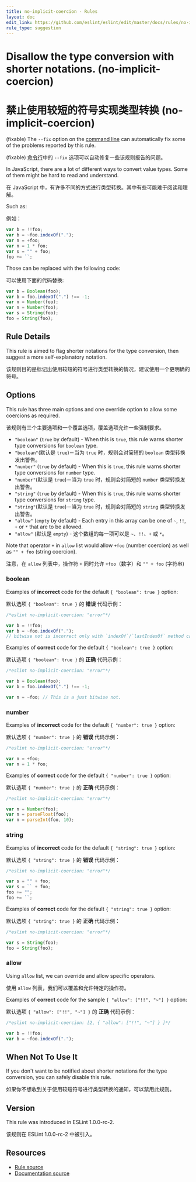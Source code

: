 ```yaml
---
title: no-implicit-coercion - Rules
layout: doc
edit_link: https://github.com/eslint/eslint/edit/master/docs/rules/no-implicit-coercion.md
rule_type: suggestion
---
```

<!-- Note: No pull requests accepted for this file. See README.md in the root directory for details. -->

# Disallow the type conversion with shorter notations. (no-implicit-coercion)

# 禁止使用较短的符号实现类型转换 (no-implicit-coercion)

(fixable) The `--fix` option on the [command line](../user-guide/command-line-interface#fixing-problems) can automatically fix some of the problems reported by this rule.

(fixable) [命令行](../user-guide/command-line-interface#fixing-problems)中的 `--fix` 选项可以自动修复一些该规则报告的问题。

In JavaScript, there are a lot of different ways to convert value types.
Some of them might be hard to read and understand.

在 JavaScript 中，有许多不同的方式进行类型转换。其中有些可能难于阅读和理解。

Such as:

例如：

```js
var b = !!foo;
var b = ~foo.indexOf(".");
var n = +foo;
var n = 1 * foo;
var s = "" + foo;
foo += ``;
```

Those can be replaced with the following code:

可以使用下面的代码替换:

```js
var b = Boolean(foo);
var b = foo.indexOf(".") !== -1;
var n = Number(foo);
var n = Number(foo);
var s = String(foo);
foo = String(foo);
```

## Rule Details

This rule is aimed to flag shorter notations for the type conversion, then suggest a more self-explanatory notation.

该规则目的是标记出使用较短的符号进行类型转换的情况，建议使用一个更明确的符号。

## Options

This rule has three main options and one override option to allow some coercions as required.

该规则有三个主要选项和一个覆盖选项，覆盖选项允许一些强制要求。

* `"boolean"` (`true` by default) - When this is `true`, this rule warns shorter type conversions for `boolean` type.
* `"boolean"`(默认是 `true`)－当为 `true` 时，规则会对简短的 `boolean` 类型转换发出警告。
* `"number"` (`true` by default) - When this is `true`, this rule warns shorter type conversions for `number` type.
* `"number"`(默认是 `true`)－当为 `true` 时，规则会对简短的 `number` 类型转换发出警告。
* `"string"` (`true` by default) - When this is `true`, this rule warns shorter type conversions for `string` type.
* `"string"`(默认是 `true`)－当为 `true` 时，规则会对简短的 `string` 类型转换发出警告。
* `"allow"` (`empty` by default) - Each entry in this array can be one of `~`, `!!`, `+` or `*` that are to be allowed.
* `"allow"` (默认是 `empty`) - 这个数组的每一项可以是 `~`、`!!`、`+` 或 `*`。

Note that operator `+` in `allow` list would allow `+foo` (number coercion) as well as `"" + foo` (string coercion).

注意，在 `allow` 列表中，操作符 `+` 同时允许 `+foo`（数字）和 `"" + foo` (字符串)

### boolean

Examples of **incorrect** code for the default `{ "boolean": true }` option:

默认选项 `{ "boolean": true }` 的 **错误** 代码示例：

```js
/*eslint no-implicit-coercion: "error"*/

var b = !!foo;
var b = ~foo.indexOf(".");
// bitwise not is incorrect only with `indexOf`/`lastIndexOf` method calling.
```

Examples of **correct** code for the default `{ "boolean": true }` option:

默认选项 `{ "boolean": true }` 的 **正确** 代码示例：

```js
/*eslint no-implicit-coercion: "error"*/

var b = Boolean(foo);
var b = foo.indexOf(".") !== -1;

var n = ~foo; // This is a just bitwise not.
```

### number

Examples of **incorrect** code for the default `{ "number": true }` option:

默认选项 `{ "number": true }` 的 **错误** 代码示例：

```js
/*eslint no-implicit-coercion: "error"*/

var n = +foo;
var n = 1 * foo;
```

Examples of **correct** code for the default `{ "number": true }` option:

默认选项 `{ "number": true }` 的 **正确** 代码示例：

```js
/*eslint no-implicit-coercion: "error"*/

var n = Number(foo);
var n = parseFloat(foo);
var n = parseInt(foo, 10);
```

### string

Examples of **incorrect** code for the default `{ "string": true }` option:

默认选项 `{ "string": true }` 的 **错误** 代码示例：

```js
/*eslint no-implicit-coercion: "error"*/

var s = "" + foo;
var s = `` + foo;
foo += "";
foo += ``;
```

Examples of **correct** code for the default `{ "string": true }` option:

默认选项 `{ "string": true }` 的 **正确** 代码示例：

```js
/*eslint no-implicit-coercion: "error"*/

var s = String(foo);
foo = String(foo);
```

### allow

Using `allow` list, we can override and allow specific operators.

使用 `allow` 列表，我们可以覆盖和允许特定的操作符。

Examples of **correct** code for the sample `{ "allow": ["!!", "~"] }` option:

默认选项 `{ "allow": ["!!", "~"] }` 的 **正确** 代码示例：

```js
/*eslint no-implicit-coercion: [2, { "allow": ["!!", "~"] } ]*/

var b = !!foo;
var b = ~foo.indexOf(".");
```

## When Not To Use It

If you don't want to be notified about shorter notations for the type conversion, you can safely disable this rule.

如果你不想收到关于使用较短符号进行类型转换的通知，可以禁用此规则。

## Version

This rule was introduced in ESLint 1.0.0-rc-2.

该规则在 ESLint 1.0.0-rc-2 中被引入。

## Resources

* [Rule source](https://github.com/eslint/eslint/tree/master/lib/rules/no-implicit-coercion.js)
* [Documentation source](https://github.com/eslint/eslint/tree/master/docs/rules/no-implicit-coercion.md)
